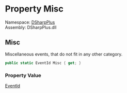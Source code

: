 # Property Misc

Namespace: [DSharpPlus](DSharpPlus.md)  
Assembly: DSharpPlus.dll

## <a id="DSharpPlus_LoggerEvents_Misc"></a>Misc

Miscellaneous events, that do not fit in any other category.

```csharp
public static EventId Misc { get; }
```

### Property Value

[EventId](https://learn.microsoft.com/dotnet/api/microsoft.extensions.logging.eventid)

